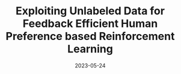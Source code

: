 ---
title: "Exploiting Unlabeled Data for Feedback Efficient Human Preference based Reinforcement Learning"
collection: publications
permalink: /publication/2023-05-24-Exploiting-Unlabeled-Data-for-Feedback-Efficient-Human-Preference-based-Reinforcement-Learning
# excerpt: 'Preference Based Reinforcement Learning has shown much promise for utilizing human binary feedback on queried trajectory pairs to recover the underlying reward model of the Human in the Loop (HiL). While works have attempted to better utilize the queries made to the human, in this work we make two observations about the unlabeled trajectories collected by the agent and propose two corresponding loss functions that ensure participation of unlabeled trajectories in the reward learning process, and structure the embedding space of the reward model such that it reflects the structure of state space with respect to action distances. We validate the proposed method on one locomotion domain and one robotic manipulation task and compare with the state-of-the-art baseline PEBBLE. We further present an ablation of the proposed loss components across both the domains and find that not only each of the loss components perform better than the baseline, but the synergic combination of the two has much better reward recovery and human feedback sample efficiency.'
date: 2023-05-24
venue: 'The AAAI Workshop on Representation Learning for Responsible Human-Centric AI (R2HCAI), and ICML - Many Facets of Preference Learning Workshop'
paperurl: 'https://arxiv.org/abs/2302.08738'
citation: 'Verma, Mudit, Siddhant Bhambri, and Subbarao Kambhampati. "Exploiting Unlabeled Data for Feedback Efficient Human Preference based Reinforcement Learning." arXiv preprint arXiv:2302.08738 (2023).'
---
